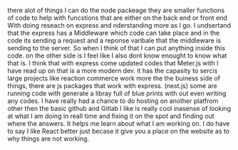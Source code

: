 there alot of things I can do the node packeage they are smaller functions of code to help with funcstions that are either on the back end or front end 
With doing reseach on express and nderstanding more as I go. I undsertand that the express has a Middleware which code can take place and in the code its sending a request and a reponse varibale that the middleware is sending to the server. So when I think of that I can put anything inside this code. on the other side is I feel like I also dont know enought to know what that is. 
I think that with express come updated codes that Meter.js with I have read up on that is a more modern dev. it has the capasity to sercis large projects like reaction commerce work more the the buiness side of things, there are js packages that work with express. (nest.js) some are running code with generate a libray full of blue prints with out even writing any codes. 
I have really had a chance to do hosting on another platfrom other then the basic github and Gitlab I like is really cool inasense of looking at what I am doing in reall time and fixing it on the spot and finding out where the answers. It helps me learn about what I am working on. I do have to say I like React better just becase it give you a place on the website as to why things are not working. 
